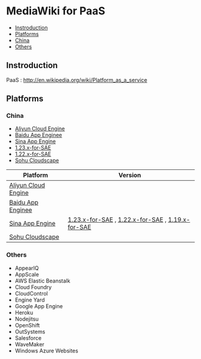 # MediaWiki for PaaS

* [Instroduction](#Instroduction)
* [Platforms](#Platforms)
 * [China](#China)
 * [Others](#Others)

## Instroduction
PaaS : http://en.wikipedia.org/wiki/Platform_as_a_service

## Platforms

### China

* [Aliyun Cloud Engine](http://www.aliyun.com/product/ace/)
* [Baidu App Enginee](http://developer.baidu.com/cloud/rt)
* [Sina App Engine](http://sae.sina.com.cn/)
 * [1.23.x-for-SAE](https://github.com/JmmBite/MediaWiki-for-PaaS/tree/1.23.x-for-SAE)
 * [1.22.x-for-SAE](https://github.com/JmmBite/MediaWiki-for-PaaS/tree/1.22.x-for-SAE)
* [Sohu Cloudscape](http://cloudscape.sohu.com/)

| Platform | Version |
| --- | --- |
| [Aliyun Cloud Engine](http://www.aliyun.com/product/ace/) | |
| [Baidu App Enginee](http://developer.baidu.com/cloud/rt) | |
| [Sina App Engine](http://sae.sina.com.cn/) | [1.23.x-for-SAE](https://github.com/JmmBite/MediaWiki-for-PaaS/tree/1.23.x-for-SAE) , [1.22.x-for-SAE](https://github.com/JmmBite/MediaWiki-for-PaaS/tree/1.22.x-for-SAE) , [1.19.x-for-SAE](https://github.com/JmmBite/MediaWiki-for-PaaS/tree/1.19.x-for-SAE) |
| [Sohu Cloudscape](http://cloudscape.sohu.com/) | |

### Others

* AppearIQ
* AppScale
* AWS Elastic Beanstalk
* Cloud Foundry
* CloudControl
* Engine Yard
* Google App Engine
* Heroku
* Nodejitsu
* OpenShift
* OutSystems
* Salesforce
* WaveMaker
* Windows Azure Websites
